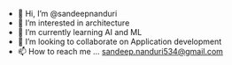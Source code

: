 - 👋 Hi, I’m @sandeepnanduri
- 👀 I’m interested in architecture
- 🌱 I’m currently learning AI and ML
- 💞️ I’m looking to collaborate on Application development
- 📫 How to reach me ... sandeep.nanduri534@gmail.com

<!---
sandeepnanduri/sandeepnanduri is a ✨ special ✨ repository because its `README.md` (this file) appears on your GitHub profile.
You can click the Preview link to take a look at your changes.
--->
